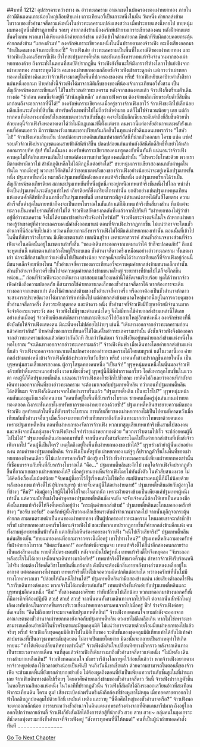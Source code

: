 ##บทที่ 1212: อุปสรรคระหว่างทาง
ณ อ่าวทะเลคราม อาณาเขตในปกครองของเผ่าหยกทอง ภายในอ่าวมีดินแดนเกาะน้อยใหญ่เกือบสิบแห่ง เกาะเทียนอวี่เป็นเกาะหนึ่งในนั้น
วันหนึ่ง ค่ายกลส่งข้ามโบราณของขั้วอำนาจสี่ดาวแห่งหนึ่งในอ่าวทะเลครามเปล่งแสงสว่าง
เมื่อประกายแสงนี้หายไป ชายหนุ่มผมทองผู้หนึ่งก็ปราฏกายขึ้น
รอบๆ ค่ายกลส่งข้ามมีองครักษ์เฝ้ายามเกราะเขียวสองคน พลังฝึกตนแตะขั้นครึ่งเทพ
พวกเขาไม่เพียงแต่เฝ้าค่ายกลส่งข้าม แต่ยังเข้าใจด้านค่ายกล มีหน้าที่รับผิดชอบคอยกระตุ้นค่ายกลส่งข้าม
“แสดงตัวมา!”
องครักษ์เกราะเขียวคนหนึ่งในนั้นปรายตามองจ้าวเฟิง ตะเบ็งเสียงออกมา
“ข้าเป็นคนของเจ้าเกาะเทียนอวี่!”
จ้าวเฟิงเอ่ย
อ่าวทะเลครามเป็นพื้นที่ในอาณัติของเผ่าหยกทอง และจ้าวเฟิงเป็นคนสังหารซีเฟิง ยั่วโทสะปฐมเทพตี้หลิน และยังเคยสังหารเทพแท้จริงจำนวนมากของเผ่าหยกทองด้วย
ถึงกระทั่งในตอนที่สมบัติปรากฏขึ้น จ้าวเฟิงยังชี้แนะให้มังกรวารีล้างโลกาไปแย่งชิงจากเผ่าหยกทอง
สามารถพูดได้ว่า คนของเผ่าหยกทองเกลียดชังจ้าวเฟิงเข้ากระดูกดำ
แต่เกรงว่าเผ่าหยกทองคงไม่มีทางคิดเลยว่าจ้าวเฟิงจะมาอยู่ในพื้นที่ปกครองของตน
พรึ่บ!
จ้าวเฟิงหยิบเอาป้ายคำสั่งสีขาวแผ่นหนึ่งออกมา
ป้ายคำสั่งนี้จ้าวเฟิงได้มาจากมิติเก็บของของพี่น้องเจ้าเกาะเทียนอวี่ทั้งสาม เป็นสัญลักษณ์ของเกาะเทียนอวี่ ใช้ในบริเวณอ่าวทะเลคราม
หลังจากแสดงตนแล้ว จ้าวเฟิงก็เตรียมตัวเดินทางต่อ
“ช้าก่อน ตอนนี้เจ้าอยู่ที่ ‘สำนักภูติเหล็ก’ แห่งเกาะฟ้าคราม ต้องจ่ายผลึกเซียนระดับต่ำยี่สิบชิ้นมาก่อนถึงจะออกจากที่นี่ได้!”
องครักษ์เกราะเขียวคนเมื่อครู่ขวางจ้าวเฟิงเอาไว้
จ้าวเฟิงชะงักไปเล็กน้อย
ผลึกเซียนระดับต่ำยี่สิบชิ้น สำหรับครึ่งเทพทั่วไปไม่ถือว่าล้ำค่ามาก แต่ก็ไม่ใช่จำนวนน้อยๆ เลย
แต่ถ้าหากคนที่เดินทางมามีพลังในขอบเขตเทวาเร้นลับชั้นสูง คงจะไม่มีผลึกเซียนระดับต่ำถึงยี่สิบชิ้นด้วยซ้ำ
ด้วยเหตุนี้จ้าวเฟิงจึงพอคาดเดาได้ว่าไม่มีกฎเกณฑ์นี้ตั้งแต่แรก คนพวกนี้แค่อาศัยอำนาจและพลังรังแกคนที่อ่อนแอกว่า
มีการข่มเหงรังแกและเอาเปรียบกันเกิดขึ้นในทุกแห่งทั่วดินแดนเทพรกร้าง
“ไสหัวไป!”
จ้าวเฟิงแค่นเสียงเย็น ปลดปล่อยแรงกดดันแก่นแท้ศาสตร์อัสนีที่น่ากลัวออกมา
โครม แซ่ด แซ่ด!
รอบตัวจ้าวเฟิงปรากฏเขตแดนสายฟ้าอัสนีห้าสีขึ้น ปลดปล่อยแก่นแท้พลังอัสนีศักดิ์สิทธิ์ที่เขย่าใต้หล้าออกมารอบทิศ
ตุ้บ!
ทันใดนั้นเอง องครักษ์เกราะเขียวสองคนทรุดลงกับพื้นทันที
แน่นอนว่าจ้าวเฟิงควบคุมไม่ให้เกินเลยจนเกินไป เขาแค่ต้องการเขย่าขวัญสองคนนี้เท่านั้น
“โปรดระงับโทสะด้วย พวกเรามีตาแต่หามีแววไม่ สำนักภูติเหล็กไม่ได้มีกฎนี้แต่อย่างใด!”
ชายหนุ่มเกราะเขียวสองคนกลับคำพูดในทันใด
จากเมื่อครู่ พวกเขาก็ตัดสินได้ว่าขอบเขตพลังของของจ้าวเฟิงอย่างน้อยน่าจะอยู่เหนือปฐมเทพขั้นหนึ่ง
ปฐมเทพขั้นหนึ่ง หมายถึงปฐมเทพที่มีพลังของเทพแท้จริงขั้นหนึ่ง
แต่ปฐมเทพเรียกได้ว่าเป็นสัญลักษณ์ของเกียรติยศ สถานะปฐมเทพขั้นที่หนึ่งผู้หนึ่งจะอยู่เหนือเทพแท้จริงขั้นหนึ่งไปไกล
หนำซ้ำยิ่งเป็นปฐมเทพในระดับสูงเท่าไหร่ เกียรติยศก็ยิ่งเกรียงไกรเท่านั้น
ยกตัวอย่างเช่นปฐมเทพทุนเทียนแห่งแดนศักดิ์สิทธิ์กลืนนภาซึ่งเป็นปฐมเทพขั้นสี่ เขาสามารถพิสูจน์ตำแหน่งเทพได้ขั้นสี่โดยตรง ความสำเร็จขั้นต่ำสุดในภายหน้าก็คงจะเป็นเทพโบราณในขั้นเก้า
แต่ก็มีเทพแท้จริงขั้นสี่บางส่วน ที่แม้แต่จะทะลวงเป็นเทพโบราณก็ยังทำไม่ได้
จ้าวเฟิงสลัดแรงกดดันทิ้งแล้วจากไปทันที
“เผ่าหยกทองไม่รู้ว่าข้าอยู่ที่อ่าวทะเลคราม จึงไม่ได้ตามหาข้าอย่างจริงจังเท่าไหร่นัก!”
จ้าวเฟิงกระจ่างแจ้งในใจ
ถ้าหากเผ่าหยกทองรู้ว่าเขาอยู่ที่อ่าวทะเลครามคงมีคำสั่งออกมาแน่ ตอนที่จ้าวเฟิงปรากฏกายขึ้น ไม่แน่ว่าอาจจะโดนขั้วอำนาจที่นี่ล้อมจับไปแล้ว
ทว่าคนที่อยากจะสังหารจ้าวเฟิงไม่ได้มีแค่เผ่าหยกทองเท่านั้น
ตอนนั้นที่เข้าไปในพื้นที่ลับรกร้างโบราณ มีเพียงเขตผาเก่า เขตเนินสุริยา เขตชะตาสวรรค์ ส่วนขั้วอำนาจบางส่วนที่จ้าวเฟิงเจอในอดีตนั้นอยู่ในเขตผาเก่าทั้งสิ้น
“ขอแค่เดินทางออกจากเขตผาเก่าได้ ข้าก็จะปลอดภัย!”
ถึงแม้จะพูดเช่นนี้ แต่เขตผาเก่ากว้างใหญ่ไร้ขอบเขต
ขั้วอำนาจสี่ดาวครึ่งเหมือนอย่างอ่าวทะเลคราม ทั้งเขตผาเก่า น่าจะมีสักสามสิบกว่าแห่งขึ้นไปเป็นอย่างน้อย
จากจุดนี้จะเห็นได้ว่าเกาะเทียนอวี่ที่จ้าวเฟิงอยู่ก่อนนี้มีขนาดเล็กจ้อยเพียงไหน
“ขั้วอำนาจสี่ดาวของเกาะเทียนอวี่จะควบคุมค่ายกลส่งข้ามขนาดเล็กเท่านั้น ส่วนขั้วอำนาจสี่ดาวครึ่งขึ้นไปจะควบคุมค่ายกลส่งข้ามขนาดใหญ่ ระยะทางที่ข้ามไปได้ก็จะไกลขึ้นหน่อย…”
ก่อนที่จ้าวเฟิงจะออกเดินทาง เขาสอบถามเรื่องเหล่านี้ให้ชัดเจนเรียบร้อย
พูดได้ว่าหากจ้าวเฟิงคำนึงถึงความปลอดภัย ก็สามารถใช้ค่ายกลขนาดเล็กของขั้วอำนาจสี่ดาวได้
หากต้องการจะเดินทางออกจากเขตผาเก่า ต้องใช้ค่ายกลส่งข้ามของขั้วอำนาจสี่ดาวครึ่ง หรืออาจต้องเป็นขั้วอำนาจห้าดาว จะสามารถประหยัดเวลาได้มากกว่าห้าเท่าขึ้นไป
แต่ค่ายกลส่งข้ามขนาดใหญ่พวกนี้อยู่ในการควบคุมของขั้วอำนาจสี่ดาวครึ่ง สี่ดาวระดับสุดยอด และห้าดาว
หนึ่ง ขั้วอำนาจที่จ้าวเฟิงมีปัญหาด้วยมีจำนวนมาก จึงจำต้องระแวดระวัง
สอง จ้าวเฟิงไม่มีฐานะตำแหน่งใดๆ จึงไม่มีทางใช้ค่ายกลส่งข้ามเหล่านี้ได้เลย
อย่างเช่นเมื่อครู่ จ้าวเฟิงเพียงแค่เดินทางจากเกาะเทียนอวี่ไปยังเกาะใหญ่อีกแห่งหนึ่ง องครักษ์ของที่นี่ยังบังคับให้จ้าวเฟิงแสดงตน มิฉะนั้นคงไม่ปล่อยไปง่ายๆ เช่นนี้
“เดินทางออกจากอ่าวทะเลครามก่อนแล้วค่อยว่ากัน!”
ป้ายคำสั่งของเกาะเทียนอวี่ใช้ได้แค่ในอ่าวทะเลครามเท่านั้น ดังนั้นจ้าวเฟิงจึงต้องออกจากอ่าวทะเลครามก่อนแล้วค่อยว่ากันอีกที
สิบกว่าวันต่อมา จ้าวเฟิงยืนอยู่บนค่ายกลส่งข้ามแห่งหนึ่งในหอโบราณ
“จะเดินทางออกจากอ่าวทะเลครามแล้ว!”
จ้าวเฟิงพึมพำ
เมื่อเดินทางโดยค่ายกลส่งข้ามแห่งนี้แล้ว จ้าวเฟิงจะออกจากอาณาเขตในปกครองของอ่าวทะเลครามได้โดยสมบูรณ์
แต่ในเวลานี้เอง ค่ายกลส่งข้ามแห่งหนึ่งข้างจ้าวเฟิงก็เปล่งประกายวิบวับสีขาว
พรึ่บ!
เงาคนทั้งสามปรากฏขึ้นภายในนั้น
เป็นบุรุษหนุ่มสวมเสื้อแพรสองคน ผู้อาวุโสชุดทองคนหนึ่ง
“เป็นเจ้า!”
บุรุษหนุ่มคนหนึ่งในนั้นมองจ้าวเฟิงด้วยทีท่าตื่นตระหนกอย่างยิ่ง
เวลาเพียงชั่วครู่ บุรุษผู้นี้ก็มีทีท่ากราดเกรี้ยว ไอสังหารลุกโชนขึ้นในแววตา
คนผู้นี้ก็คือปฐมเทพตี้หลิน
แน่นอนว่าจ้าวเฟิงเองก็ชะงักไปชั่วขณะ เขาคิดไม่ถึงเลยว่าตอนที่กำลังจะเดินทางออกจากพื้นที่ของอ่าวทะเลคราม จะต้องมาเจอกับปฐมเทพตี้หลิน
ทว่าตอนที่ปฐมเทพตี้หลินได้สติขึ้นมา จ้าวเฟิงก็เดินทางจากไปอย่างราบรื่นแล้ว
“ปฐมเทพตี้หลิน เป็นอะไรไป?”
บุรุษหนุ่มหน้าคมสันและดูแข็งแรงอีกคนถาม
“ตอนที่อยู่ในพื้นที่ลับรกร้างโบราณ ชายคนเมื่อครู่มุ่งเล่นงานเผ่าหยกทองตลอด ถึงกระทั่งเคยขโมยทรัพยากรของเผ่าหยกทองด้วยซ้ำ!”
ปฐมเทพตี้หลินสาธยายความผิดของจ้าวเฟิง
สุดท้ายแล้วในพื้นที่ลับรกร้างโบราณ การเก็บเกี่ยวของเผ่าหยกทองไม่เป็นไปตามที่คาดหวังเมื่อเทียบกับขั้วอำนาจอื่นๆ เมื่อเรื่องจบเทพแท้จริงเทียนหวาถึงกับเดินทางมากล่าวโทษเขาด้วยตนเอง
เพราะปฐมเทพตี้หลิน ตอนที่เผ่าหยกทองจัดการจ้าวเฟิง พวกเขาสูญเสียเทพแท้จริงขั้นสามไปสองคน และหลังจากนั้นกลุ่มของจ้าวเฟิงยังจงใจทำร้ายเผ่าหยกทองด้วย
“พวกเรารีบตามไปเร็ว จะปล่อยคนผู้นี้ไปไม่ได้!”
ปฐมเทพตี้หลินเอ่ยออกมาทันที
จากนั้นคนทั้งสามจึงกระโดดไปในค่ายกลส่งข้ามที่เพิ่งส่งจ้าวเฟิงจากไป
“คนผู้นี้เป็นใคร? เหตุใดถึงอยู่ในพื้นที่เผ่าหยกทองของข้าได้?”
บุรุษร่างกำยำผู้นั้นเอ่ยอย่างฉงน
ตามคำของปฐมเทพตี้หลิน จ้าวเฟิงเป็นศัตรูกับเผ่าหยกทอง แต่จู่ๆ ก็ปรากฏตัวขึ้นในพื้นที่ของเผ่าหยกทองตัวคนเดียว นี่ไม่แปลกหรอกหรือ?
ต้องรู้เอาไว้ว่า ทั่วอ่าวทะเลครามมีเพียงเผ่าหยกทองเท่านั้นที่เชื่อมบรรจบกับพื้นที่ลับรกร้างโบราณได้
“คือ…”
ปฐมเทพตี้หลินชะงักไป
เหตุใดจ้าวเฟิงจึงปรากฏตัวขึ้นที่อาณาเขตของเผ่าหยกทองได้?
เมื่อครู่เขามองเห็นจ้าวเฟิงโดยไม่ทันตั้งตัว ในหัวสับสนงงงวย ไม่ได้คิดถึงเรื่องนี้แม้แต่น้อย
“จับคนผู้นี้เอาไว้ก็รู้เรื่องแล้วไม่ใช่หรือ สมบัติบนร่างคนผู้นี้ก็มีไม่น้อยด้วย พลังของเทพแท้จริงตี้ไห่ (พิภพสมุทร) น่าจะจับคนผู้นี้ได้อย่างง่ายดาย!”
ปฐมเทพตี้หลินเอ่ยกับผู้อาวุโสที่ข้างๆ
“หืม?”
เดิมผู้อาวุโสผู้นี้ไม่ได้ใส่ใจอะไรมากนัก เพราะฝ่ายตรงข้ามเป็นเพียงแค่ปฐมเทพผู้หนึ่งเท่านั้น
แต่ความนัยที่แฝงในคำพูดของปฐมเทพตี้หลินชัดเจนยิ่ง จะจับเจ้าคนนี้ต้องให้เขาเป็นคนลงมือ
ดังนั้นเทพแท้จริงตี้ไห่จึงตื่นตะลึงอยู่บ้าง
“กระตุ้นค่ายกลส่งข้าม!”
ปฐมเทพตี้หลินตะโกนบอกองครักษ์ข้างๆ
“ขอรับ ขอรับ!”
องครักษ์ผู้นั้นรีบวางผลึกเซียนระดับต่ำจำนวนมากลงไป จากนั้นกุลีกุจอกระตุ้นค่ายกล
สามคนตรงหน้าเป็นคนของเผ่าหยกทอง เป็นผู้ปกครองอ่าวทะเลคราม ไหนเลยเขาจะกล้าชักช้า
พรึ่บ!
เผ่าหยกทองสามคนรีบไล่ตามจ้าวเฟิงไป
ขณะที่พวกเขาปรากฏกายขึ้นที่ค่ายกลส่งข้ามอีกแห่ง
คนทั้งสามพุ่งทะยานขึ้นฟ้าทันที แต่กลับไม่เห็นร่องรอยของจ้าวเฟิง
“หนีไปเร็วเสียจริง!”
ปฐมเทพตี้หลินแค่นเสียงเย็น
“ชายผมทองคนที่ออกมาจากตรงนี้เมื่อครู่ เขาไปทางไหน?”
ปฐมเทพตี้หลินถามองครักษ์ที่เฝ้าค่ายกลโบราณ
“ทิศตะวันออก!”
องครักษ์เพิ่งจะพูดจบ เทพแท้จริงตี้ไห่ก็นำอีกสองคนกลายร่างเป็นแสงสีทองเข้ม หายตัวไปตรงขอบฟ้า
หลังจากบินไปครู่หนึ่ง เทพแท้จริงตี้ไห่จึงหยุดลง
“จับระลอกพลังอะไรไม่ได้เลย เหมือนจะเดินทางมาผิดทิศ!”
เทพแท้จริงตี้ไห่ขมวดคิ้วมุ่น
ถ้าหากจ้าวเฟิงรีบร้อนหนีไปจริง ย่อมต้องใช้เคล็ดวิชาโบยบินที่แกร่งกล้า ดังนั้นจะต้องมีกลิ่นอายพลังบางส่วนหลงเหลืออยู่ในอากาศ
แต่ตลอดทางที่ผ่านมา เทพแท้จริงตี้ไห่ไม่เจอความผิดปกติแต่อย่างใด
ทว่าองครักษ์ที่นั่นไม่มีทางโกหกพวกเขา
“ปล่อยให้มันหนีไปจนได้!”
ปฐมเทพตี้หลินกำมือสองข้างแน่น เอ่ยเสียงต่ำลอดไรฟัน
“เรารีบเดินทางต่อเถอะ พวกเจ้าไม่ได้มาเที่ยวเล่นกัน!”
เทพแท้จริงขั้นห้าเอ่ยกับปฐมเทพตี้หลินและบุรุษหนุ่มอีกคนหนึ่ง
“อืม!”
ทั้งสองคนผงกศีรษะ ท่าทีเปลี่ยนไปเล็กน้อย
พวกเขาออกมาข้างนอกครั้งนี้ก็มีภารกิจที่ต้องปฏิบัติ
สวบ! สวบ! สวบ!
จากนั้นคนทั้งสามเดินทางจากไปทันที
ต่อจากนั้นสักพักใหญ่ เกิดเงาทับซ้อนในอากาศขึ้นตรงบริเวณซึ่งเผ่าหยกทองสามคนจากไปเมื่อครู่
ฟิ้ว!
ร่างจ้าวเฟิงค่อยๆ ชัดเจนขึ้น
“คิดไม่ถึงเลยว่าจะมาเจอกับปฐมเทพตี้หลิน!”
จ้าวเฟิงทอดถอนใจ
ยามกำลังจะออกจากอาณาเขตของขั้วอำนาจเผ่าหยกทองยังเจอกับปฐมเทพตี้หลิน ดวงเขาไม่ดีเหลือเกิน
หากไม่ใช่เพราะเขาสามารถเคลื่อนย้ายมิติในชั่วพริบตาและมีชุดคลุมมิติ ไม่แน่ว่าอาจจะตายด้วยเงื้อมมือเผ่าหยกทองไปแล้วจริงๆ
พรึ่บ!
จ้าวเฟิงเก็บชุดคลุมมิติเข้าไปในมิติเก็บของ
ระดับขั้นของชุดคลุมมิติเทียบเท่าได้กับไม้เท้าคำสาปมรณะที่เป็นอาวุธเทพระดับสุดยอด ไม่อาจเปิดเผยโดยง่าย มิฉะนั้นจะกลายเป็นสาเหตุทำให้เกิดหายนะ
“ทำได้เพียงเปลี่ยนทิศทางเท่านั้น!”
จ้าวเฟิงตัดสินใจเปลี่ยนทิศทางชั่วคราว
หลังจากเดินทางเป็นระยะเวลาหลายเดือน จนที่สุดแล้วจ้าวเฟิงก็เดินทางมาถึงขั้วอำนาจสี่ดาวแห่งหนึ่ง
“ไม่มีพลัง เดินทางลำบากเหลือเกิน!”
จ้าวเฟิงทอดถอนใจ
มังกรวารีล้างโลกาพูดไว้ก่อนนี้แล้วว่า หากจ้าวเฟิงอยากตามหาจ้าวหยูเฟยต้องใช้เวลาอย่างน้อยเป็นพันปี จนถึงวันนี้เขาเชื่อแล้ว
ด้วยความสามารถในตอนนี้ของจ้าวเฟิง จะข้ามเขตพื้นที่ยังยากลำบากอย่างยิ่ง ไม่ต้องพูดถึงตอนที่ยังเป็นเพียงเทวาเร้นลับชั้นสูงในที่ผ่านมาเลย
จ้าวเฟิงเดินทางต่อไปเรื่อยๆ โดยอาศัยค่ายกลส่งข้ามของขั้วอำนาจสี่ดาว
วันนี้ จ้าวเฟิงปรากฏตัวขึ้นในหอโบราณสีทองแห่งหนึ่ง
ในวินาทีที่ปรากฏตัวนั้น จ้าวเฟิงก็สัมผัสได้ถึงระลอกเสวียนอ้าวที่สะเทือนฟ้ากระเทือนดิน
โครม ตูม!
เสียงระเบิดน่าพรั่นพรึงดังกึกก้องที่ข้างหูเขาไม่หยุด
เมื่อทอดสายตาออกไป ฟ้าไกลลิบถูกปกคลุมไปด้วยอัสนี เหมันต์ เพลิง และวายุ
“นี่คือศึกใหญ่ของขั้วอำนาจหรือ?”
จ้าวเฟิงพอจะเดาออกเล็กน้อย
การรบระหว่างขั้วอำนาจในดินแดนเทพรกร้างต่างจากที่ดินแดนทวีปมาก ถึงอยู่ไกลออกไปกว่าหลายล้านลี้ จ้าวเฟิงก็ยังสัมผัสได้ถึงการต่อสู้ที่น่ากลัว
สวบ สวบ สวบ~
กลุ่มคนในชุดเกราะสีน้ำตาลพุ่งตรงมายังขั้วอำนาจที่จ้าวเฟิงอยู่
“สังหารทุกคนที่นี่ให้หมด!”
คนที่เป็นผู้นำถ่ายทอดคำสั่งทันที
…………………………


[Go To Next Chapter]( ./69.md)